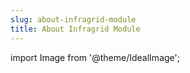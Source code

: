 ```yaml
---
slug: about-infragrid-module
title: About Infragrid Module
---
```

import Image from '@theme/IdealImage';
